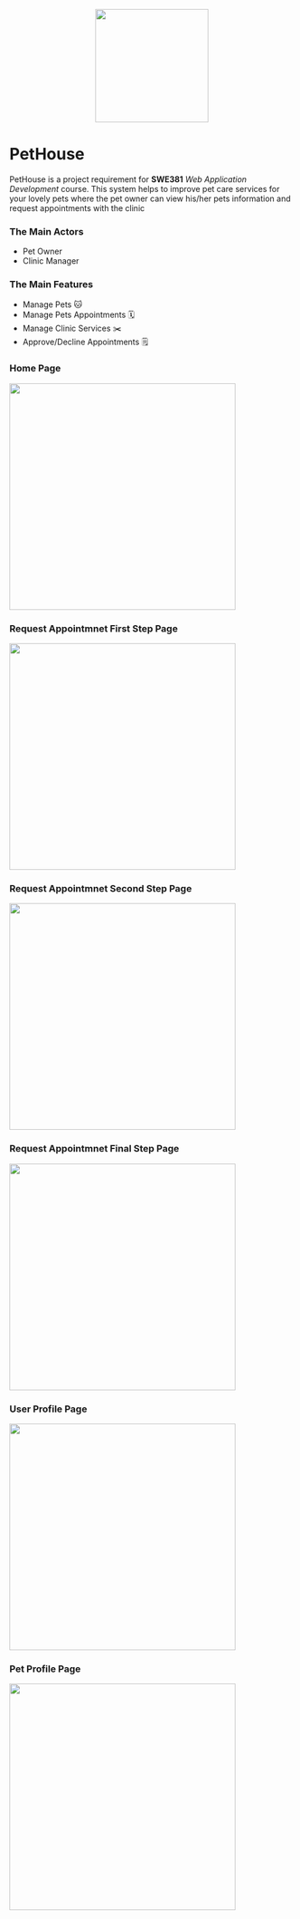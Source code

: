 <p align="center">
<img width="200" height="200" src="https://user-images.githubusercontent.com/86523699/185805735-fa2375c1-3adb-4321-ac24-4f2d7dfc71c4.png"> 
</p>

# PetHouse
PetHouse is a project requirement for **SWE381** *Web Application Development* course. This system helps to improve pet care services for your lovely pets where the pet owner can view his/her pets information and request appointments with the clinic 


### The Main Actors
- Pet Owner
- Clinic Manager


### The Main Features

- Manage Pets :cat:
- Manage Pets Appointments :spiral_calendar:
- Manage Clinic Services :scissors:
- Approve/Decline Appointments :spiral_notepad:

### Home Page
<img height="400" src="https://user-images.githubusercontent.com/53432438/195353106-cc492d06-613d-406d-9af1-a8bde8c08065.jpg"> 
<br>

### Request Appointmnet First Step Page 
<img height="400" src="https://user-images.githubusercontent.com/53432438/195354468-7f7e4067-37b8-4b05-b1dc-ee320d8b94ac.jpg">
<br>

### Request Appointmnet Second Step Page 
<img height="400" src="https://user-images.githubusercontent.com/53432438/195354312-825e06f3-5e73-4c4c-9248-4001b6842e32.jpg">
<br>

### Request Appointmnet Final Step Page 
<img height="400" src="https://user-images.githubusercontent.com/53432438/195354615-20ade23e-b9aa-4826-bd30-872f5489b0b3.jpg">
<br>

### User Profile Page
<img height="400" src="https://user-images.githubusercontent.com/53432438/195353691-e23d17ac-7f2e-49f4-8429-bb8ba027a7f2.jpg">
<br>

### Pet Profile Page
<img height="400" src="https://user-images.githubusercontent.com/53432438/195354867-cd1e9b85-82bd-4ac8-bc9c-0031066a6417.jpg">
